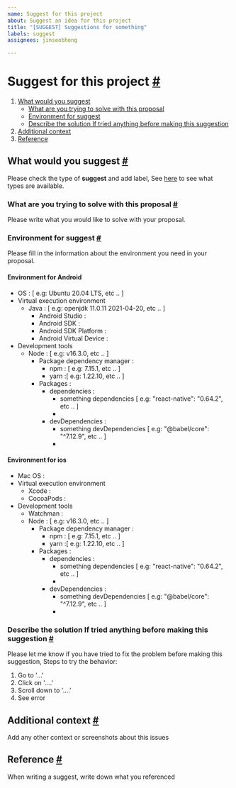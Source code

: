 ```yaml
---
name: Suggest for this project
about: Suggest an idea for this project
title: "[SUGGEST] Suggestions for something"
labels: suggest
assignees: jinseobhong

---
```


# Suggest for this project <a href="#suggest-for-this-project" id="suggest-for-this-project">#</a>

1. [What would you suggest](#what-would-you-suggest)
    - [What are you trying to solve with this proposal](#what-are-you-trying-to-solve-with-this-proposal)
    - [Environment for suggest](#environment-for-suggest)
    - [Describe the solution If tried anything before making this suggestion](#describe-the-solution-if-tried-anything-before-making-this-suggestion)
2. [Additional context](#additional-context)
3. [Reference](#reference)

## What would you suggest <a href="#what-would-you-suggest" id="what-would-you-suggest">#</a>

Please check the type of **suggest** and add label, See [here](../blob/master/CONTRIBUTING.md#how-to-create-issue-about-suggest-for-this-project) to see what types are available.
 
### What are you trying to solve with this proposal <a href="#what-are-you-trying-to-solve-with-this-proposal" id="what-are-you-trying-to-solve-with-this-proposal">#</a>

Please write what you would like to solve with your proposal.

### Environment for suggest <a href="#environment-for-suggest" id="environment-for-suggest">#</a>

Please fill in the information about the environment you need in your proposal.

#### Environment for Android
- OS : [ e.g: Ubuntu 20.04 LTS, etc .. ]
- Virtual execution environment
    - Java : [ e.g: openjdk 11.0.11 2021-04-20, etc .. ]
        - Android Studio :
        - Android SDK :
        - Android SDK Platform :
        - Android Virtual Device :
- Development tools
    - Node : [ e.g: v16.3.0, etc .. ]
        - Package dependency manager :
            - npm : [ e.g: 7.15.1, etc .. ]
            - yarn :[ e.g: 1.22.10, etc .. ]
        - Packages :
            - dependencies :
                - something dependencies [ e.g: "react-native": "0.64.2", etc .. ]
                -
            - devDependencies :
                - something devDependencies [ e.g: "@babel/core": "^7.12.9", etc .. ]
                -

#### Environment for ios
- Mac OS :
- Virtual execution environment
    - Xcode :
    - CocoaPods :
- Development tools
    - Watchman :
    - Node : [ e.g: v16.3.0, etc .. ]
        - Package dependency manager :
            - npm : [ e.g: 7.15.1, etc .. ]
            - yarn :[ e.g: 1.22.10, etc .. ]
        - Packages :
            - dependencies :
                - something dependencies [ e.g: "react-native": "0.64.2", etc .. ]
                -
            - devDependencies :
                - something devDependencies [ e.g: "@babel/core": "^7.12.9", etc .. ]
                -

### Describe the solution If tried anything before making this suggestion <a href="#describe-the-solution-if-tried-anything-before-making-this-suggestion" id="describe-the-solution-if-tried-anything-before-making-this-suggestion">#</a>

Please let me know if you have tried to fix the problem before making this suggestion, Steps to try the behavior:
1. Go to '...'
2. Click on '....'
3. Scroll down to '....'
4. See error

## Additional context <a href="#additional-context" id="additional-context">#</a>

Add any other context or screenshots about this issues

## Reference <a href="#reference" id="reference">#</a>

When writing a suggest, write down what you referenced
